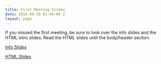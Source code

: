 ```yaml
---
title: First Meeting Slides
date: 2016-09-20 01:04:00 Z
layout: page
---
```


If you missed the first meeting, be sure to look over the info slides and the HTML intro slides. Read the HTML slides until the body/header section.

[Info Slides](https://docs.google.com/presentation/d/19jRR7xHkE0yC7drQ5GQpoftrX6chWv3wRKc8zsEeTkw/edit?usp=sharing)

[HTML Slides](http://girldevelopit.github.io/gdi-featured-html-css-intro/class1.html#/)